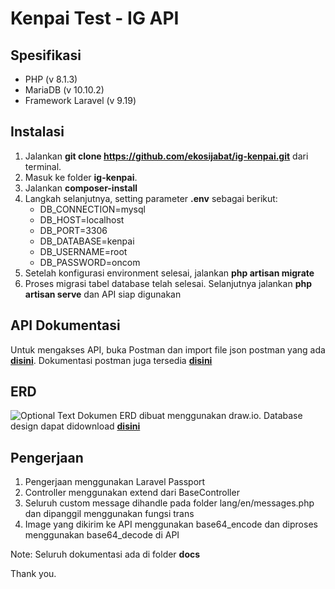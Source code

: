 # Kenpai Test - IG API



## Spesifikasi

- PHP (v 8.1.3)
- MariaDB (v 10.10.2)
- Framework Laravel (v 9.19)


## Instalasi

1. Jalankan **git clone https://github.com/ekosijabat/ig-kenpai.git** dari terminal.
2. Masuk ke folder **ig-kenpai**.
3. Jalankan **composer-install**
4. Langkah selanjutnya, setting parameter **.env** sebagai berikut:
   * DB_CONNECTION=mysql
   * DB_HOST=localhost
   * DB_PORT=3306
   * DB_DATABASE=kenpai
   * DB_USERNAME=root
   * DB_PASSWORD=oncom
5. Setelah konfigurasi environment selesai, jalankan **php artisan migrate**
6. Proses migrasi tabel database telah selesai. Selanjutnya jalankan **php artisan serve** dan API siap digunakan


## API Dokumentasi
Untuk mengakses API, buka Postman dan import file json postman yang ada **[disini](https://raw.githubusercontent.com/ekosijabat/ig-kenpai/main/docs/IG%20API.postman_collection.json)**.
Dokumentasi postman juga tersedia **[disini](https://documenter.getpostman.com/view/7593695/2s8Z6x3Z6u#8a95fa2f-663a-4fee-8693-5b2af3878fbf)**


## ERD
![Optional Text](../main/docs/ERD.png)
Dokumen ERD dibuat menggunakan draw.io. Database design dapat didownload **[disini](https://raw.githubusercontent.com/ekosijabat/ig-kenpai/main/docs/ERD.drawio)**


## Pengerjaan
1. Pengerjaan menggunakan Laravel Passport
2. Controller menggunakan extend dari BaseController
3. Seluruh custom message dihandle pada folder lang/en/messages.php dan dipanggil menggunakan fungsi trans
4. Image yang dikirim ke API menggunakan base64_encode dan diproses menggunakan base64_decode di API



Note: Seluruh dokumentasi ada di folder **docs**

Thank you.
